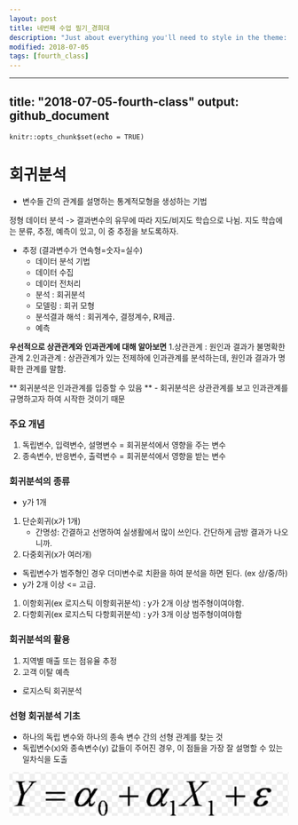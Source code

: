 ```yaml
---
layout: post
title: 네번째 수업 필기_경희대
description: "Just about everything you'll need to style in the theme: headings, paragraphs, blockquotes, tables, code blocks, and more."
modified: 2018-07-05
tags: [fourth_class]
---
```


---
title: "2018-07-05-fourth-class"
output: github_document
---

```{r setup, include=FALSE}
knitr::opts_chunk$set(echo = TRUE)
```

# 회귀분석
- 변수들 간의 관계를 설명하는 통계적모형을 생성하는 기법

정형 데이터 분석 -> 결과변수의 유무에 따라 지도/비지도 학습으로 나뉨.
지도 학습에는 분류, 추정, 예측이 있고, 이 중 추정을 보도록하자.

- 추정 (결과변수가 연속형=숫자=실수)
    - 데이터 분석 기법
    - 데이터 수집 
    - 데이터 전처리 
    - 분석 : 회귀분석
    - 모델링 : 회귀 모형
    - 분석결과 해석 : 회귀계수, 결정계수, R제곱.
    - 예측


**우선적으로 상관관계와 인과관계에 대해 알아보면**
1.상관관계 : 원인과 결과가 불명확한 관계
2.인과관계 : 상관관계가 있는 전제하에 인과관계를 분석하는데, 원인과 결과가 명확한 관계를 말함.

** 회귀분석은 인과관계를 입증할 수 있음 **
    - 회귀분석은 상관관계를 보고 인과관계를 규명하고자 하여 시작한 것이기 때문
    

### 주요 개념
1. 독립변수, 입력변수, 설명변수 = 회귀분석에서 영향을 주는 변수
2. 종속변수, 반응변수, 출력변수 = 회귀분석에서 영향을 받는 변수


### 회귀분석의 종류
- y가 1개 
1. 단순회귀(x가 1개)
    - 간명성: 간결하고 선명하여 실생활에서 많이 쓰인다. 간단하게 금방 결과가 나오니까.
2. 다중회귀(x가 여러개)
- 독립변수가 범주형인 경우 더미변수로 치환을 하여 분석을 하면 된다. (ex 상/중/하)
- y가 2개 이상 <= 고급.
1. 이항회귀(ex 로지스틱 이항회귀분석) : y가 2개 이상 범주형이여야함.
2. 다항회귀(ex 로지스틱 다항회귀분석) : y가 3개 이상 범주형이여야함

### 회귀분석의 활용
1. 지역별 매출 또는 점유율 추정
2. 고객 이탈 예측
 - 로지스틱 회귀분석

### 선형 회귀분석 기초
  - 하나의 독립 변수와 하나의 종속 변수 간의 선형 관계를 찾는 것
  - 독립변수(x)와 종속변수(y) 값들이 주어진 경우, 이 점들을 가장 잘 설명할 수 있는 일차식을 도출
  
![](/assets/img/180705_단순회귀식.PNG)
